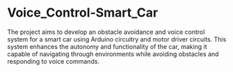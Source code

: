 # Voice_Control-Smart_Car
The project aims to develop an obstacle avoidance and voice control system for a smart car using Arduino circuitry and motor driver circuits. This system enhances the autonomy and functionality of the car, making it capable of navigating through environments while avoiding obstacles and responding to voice commands.
